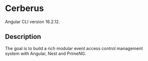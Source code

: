 # Cerberus

Angular CLI version 16.2.12.

## Description

The goal is to build a rich modular event access control management system with Angular, Nest and PrimeNG.
